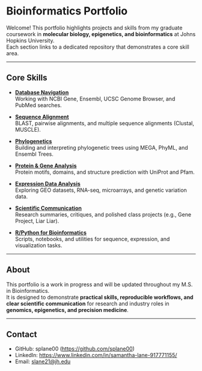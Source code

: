 # Bioinformatics Portfolio

Welcome! This portfolio highlights projects and skills from my graduate coursework in **molecular biology, epigenetics, and bioinformatics** at Johns Hopkins University.  
Each section links to a dedicated repository that demonstrates a core skill area.  

---

## Core Skills

- [**Database Navigation**](https://github.com/splane00/database-navigation)  
  Working with NCBI Gene, Ensembl, UCSC Genome Browser, and PubMed searches.

- [**Sequence Alignment**](https://github.com/splane00/sequence-alignment)  
  BLAST, pairwise alignments, and multiple sequence alignments (Clustal, MUSCLE).

- [**Phylogenetics**](https://github.com/splane00/phylogenetics)  
  Building and interpreting phylogenetic trees using MEGA, PhyML, and Ensembl Trees.

- [**Protein & Gene Analysis**](https://github.com/splane00/protein-gene-analysis)  
  Protein motifs, domains, and structure prediction with UniProt and Pfam.

- [**Expression Data Analysis**](https://github.com/splane00/expression-data-analysis)  
  Exploring GEO datasets, RNA-seq, microarrays, and genetic variation data.

- [**Scientific Communication**](https://github.com/splane00/scientific-communication)  
  Research summaries, critiques, and polished class projects (e.g., Gene Project, Liar Liar).

- [**R/Python for Bioinformatics**](https://github.com/splane00/r-python-bioinformatics)  
  Scripts, notebooks, and utilities for sequence, expression, and visualization tasks.

---

## About
This portfolio is a work in progress and will be updated throughout my M.S. in Bioinformatics.  
It is designed to demonstrate **practical skills, reproducible workflows, and clear scientific communication** for research and industry roles in **genomics, epigenetics, and precision medicine**.

---

## Contact
- GitHub: splane00 (https://github.com/splane00)  
- LinkedIn: https://www.linkedin.com/in/samantha-lane-917771155/
- Email: slane21@jh.edu
